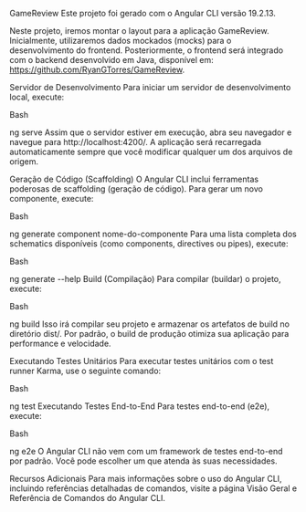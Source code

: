 GameReview
Este projeto foi gerado com o Angular CLI versão 19.2.13.

Neste projeto, iremos montar o layout para a aplicação GameReview. Inicialmente, utilizaremos dados mockados (mocks) para o desenvolvimento do frontend. Posteriormente, o frontend será integrado com o backend desenvolvido em Java, disponível em: https://github.com/RyanGTorres/GameReview.

Servidor de Desenvolvimento
Para iniciar um servidor de desenvolvimento local, execute:

Bash

ng serve
Assim que o servidor estiver em execução, abra seu navegador e navegue para http://localhost:4200/. A aplicação será recarregada automaticamente sempre que você modificar qualquer um dos arquivos de origem.

Geração de Código (Scaffolding)
O Angular CLI inclui ferramentas poderosas de scaffolding (geração de código). Para gerar um novo componente, execute:

Bash

ng generate component nome-do-componente
Para uma lista completa dos schematics disponíveis (como components, directives ou pipes), execute:

Bash

ng generate --help
Build (Compilação)
Para compilar (buildar) o projeto, execute:

Bash

ng build
Isso irá compilar seu projeto e armazenar os artefatos de build no diretório dist/. Por padrão, o build de produção otimiza sua aplicação para performance e velocidade.

Executando Testes Unitários
Para executar testes unitários com o test runner Karma, use o seguinte comando:

Bash

ng test
Executando Testes End-to-End
Para testes end-to-end (e2e), execute:

Bash

ng e2e
O Angular CLI não vem com um framework de testes end-to-end por padrão. Você pode escolher um que atenda às suas necessidades.

Recursos Adicionais
Para mais informações sobre o uso do Angular CLI, incluindo referências detalhadas de comandos, visite a página Visão Geral e Referência de Comandos do Angular CLI.

